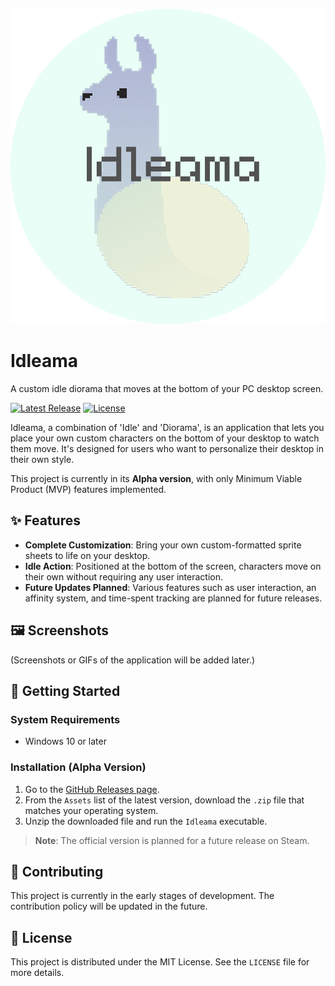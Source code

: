 <p align="center">
  <img src="/docs/icon.png" alt="Idleama Icon" width="512">
</p>

# Idleama

A custom idle diorama that moves at the bottom of your PC desktop screen.

[![Latest Release](https://img.shields.io/github/v/release/markab-j/Idleama)](https://github.com/markab-j/Idleama/releases)
[![License](https://img.shields.io/github/license/markab-j/Idleama)](LICENSE)

Idleama, a combination of 'Idle' and 'Diorama', is an application that lets you place your own custom characters on the bottom of your desktop to watch them move. It's designed for users who want to personalize their desktop in their own style.

This project is currently in its **Alpha version**, with only Minimum Viable Product (MVP) features implemented.

## ✨ Features

* **Complete Customization**: Bring your own custom-formatted sprite sheets to life on your desktop.
* **Idle Action**: Positioned at the bottom of the screen, characters move on their own without requiring any user interaction.
* **Future Updates Planned**: Various features such as user interaction, an affinity system, and time-spent tracking are planned for future releases.

## 🖼️ Screenshots

(Screenshots or GIFs of the application will be added later.)

## 🚀 Getting Started

### System Requirements

* Windows 10 or later

### Installation (Alpha Version)

1.  Go to the [GitHub Releases page](https://github.com/markab-j/Idleama/releases).
2.  From the `Assets` list of the latest version, download the `.zip` file that matches your operating system.
3.  Unzip the downloaded file and run the `Idleama` executable.

> **Note**: The official version is planned for a future release on Steam.

## 🤝 Contributing

This project is currently in the early stages of development. The contribution policy will be updated in the future.

## 📜 License

This project is distributed under the MIT License. See the `LICENSE` file for more details.